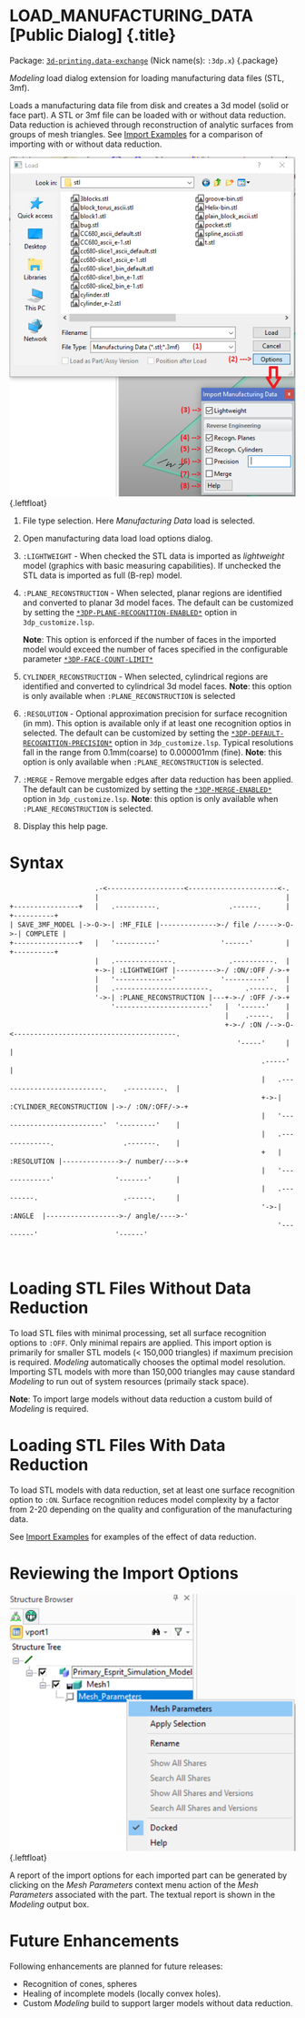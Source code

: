 # LOAD_MANUFACTURING_DATA [Public Dialog] {.title}

Package: [`3d-printing.data-exchange`](3D-PRINTING.DATA-EXCHANGE.pkg.md) (Nick name(s): `:3dp.x`) {.package}

_Modeling_ load dialog extension for loading manufacturing data files (STL, 3mf).

Loads a manufacturing data file from disk and creates a 3d model (solid or face part).
A STL or 3mf file can be loaded with or without data reduction. Data reduction is
achieved through reconstruction of analytic surfaces from groups of mesh triangles.
See [Import Examples](../ImportExamples.md) for a comparison of importing with or
without data reduction.

![Load STL Dialog](images/LoadSTLDialog.png){.leftfloat}

1. File type selection. Here _Manufacturing Data_ load is selected.
2. Open manufacturing data load load options dialog.
3. `:LIGHTWEIGHT` - When checked the STL data is imported as _lightweight_ model
   (graphics with basic measuring capabilities). If unchecked the STL data is imported as
   full (B-rep) model.
4. `:PLANE_RECONSTRUCTION` - When selected, planar regions are
   identified and converted to planar 3d model faces. The default can be customized
   by setting the [`*3DP-PLANE-RECOGNITION-ENABLED*`](../3D-PRINTING/AA3dp-plane-recognition-enabledAA.var.md) option
   in `3dp_customize.lsp`.

   **Note**: This option is enforced if the number of faces in the imported  model would exceed the
   number of faces specified in the configurable parameter [`*3DP-FACE-COUNT-LIMIT*`](../3D-PRINTING/AA3dp-face-count-limitAA.var.md)

5. `CYLINDER_RECONSTRUCTION` - When selected, cylindrical regions are
   identified and converted to cylindrical 3d model faces.
   **Note**: this option is only available when `:PLANE_RECONSTRUCTION` is selected
6. `:RESOLUTION` - Optional approximation precision for surface recognition (in mm).
   This option is available only if at least one recognition optios in selected.
   The default can be customized
   by setting the [`*3DP-DEFAULT-RECOGNITION-PRECISION*`](../3D-PRINTING/AA3dp-default-recognition-precisionAA.var.md) option
   in `3dp_customize.lsp`.
   Typical resolutions fall in the range from 0.1mm(coarse) to 0.000001mm (fine).
   **Note**: this option is only available when `:PLANE_RECONSTRUCTION` is selected.
7. `:MERGE` - Remove mergable edges after data reduction has been applied.
   The default can be customized by setting the [`*3DP-MERGE-ENABLED*`](../3D-PRINTING/AA3dp-merge-enabledAA.var.md)
   option in `3dp_customize.lsp`.
   **Note**: this option is only available when `:PLANE_RECONSTRUCTION` is selected.
8. Display this help page.

# Syntax

~~~ bob
                     .-<-------------------<----------------------<-.
                     |                                              |
+----------------+   |   .----------.                 .------.      |   +----------+
| SAVE_3MF_MODEL |->-O->-| :MF_FILE |-------------->-/ file /----->-O->-| COMPLETE |
+----------------+   |   '----------'               '------'        |   +----------+
                     |   .--------------.             .----------.  |
                     +->-| :LIGHTWEIGHT |---------->-/ :ON/:OFF /->-+
                     |   '--------------'           '----------'    |
                     |   .-----------------------.        .------.  |
                     '->-| :PLANE_RECONSTRUCTION |---+->-/ :OFF /->-+
                         '-----------------------'   |  '------'    |
                                                     |    .-----.   |
                                                     +->-/ :ON /-->-O-<----------------------------------------.
                                                        '-----'     |                                          |
                                                              .-----'                                          |
                                                              |   .--------------------------.    .---------.  |
                                                              +->-| :CYLINDER_RECONSTRUCTION |->-/ :ON/:OFF/->-+
                                                              |   '--------------------------'  '---------'    |
                                                              |   .-------------.                 .-------.    |
                                                              +   | :RESOLUTION |-------------->-/ number/--->-+
                                                              |   '-------------'               '-------'      |
                                                              |   .---------.                     .------.     |
                                                              '->-| :ANGLE  |------------------>-/ angle/---->-'
                                                                  '---------'                   '------'



~~~

# Loading STL Files Without Data Reduction

To load STL files with minimal processing,
set all surface recognition options to `:OFF`. Only minimal repairs are applied. This import
option is primarily for smaller STL models (< 150,000 triangles) if maximum precision is required.
_Modeling_ automatically chooses the optimal model resolution.
Importing STL models with more than 150,000 triangles may cause standard _Modeling_ to
run out of system resources (primaily stack space).

**Note**: To import large models without data reduction a custom build of _Modeling_ is required.

# Loading STL Files With Data Reduction

To load STL models with data reduction, set at least one surface recognition option to `:ON`.
Surface recognition reduces model complexity by a factor from  2-20 depending on the
quality and configuration of the manufacturing data.

See [Import Examples](../ImportExamples.md) for examples of the effect of data reduction.

# Reviewing the Import Options

![Mesh Import Parameters](images/MeshParams.png){.leftfloat}

A report of the import options for each imported part can be generated by clicking on the _Mesh Parameters_
context menu action of the _Mesh Parameters_ associated with the part. The textual report is shown in the _Modeling_
output box.

# Future Enhancements

Following enhancements are planned for future releases:
* Recognition of cones, spheres
* Healing of incomplete models (locally convex holes).
* Custom _Modeling_ build to support larger models without data reduction.
